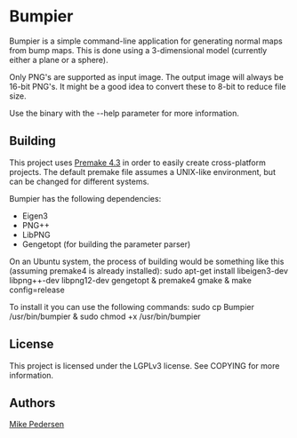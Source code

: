 Bumpier
=======
Bumpier is a simple command-line application for generating normal maps from bump maps. This is done using a 3-dimensional model (currently either a plane or a sphere).

Only PNG's are supported as input image. The output image will always be 16-bit PNG's. It might be a good idea to convert these to 8-bit to reduce file size.

Use the binary with the --help parameter for more information.

Building
--------
This project uses [Premake 4.3](http://industriousone.com/premake) in order to easily create cross-platform projects. The default premake file assumes a UNIX-like environment, but can be changed for different systems.

Bumpier has the following dependencies:
* Eigen3
* PNG++
* LibPNG
* Gengetopt (for building the parameter parser)

On an Ubuntu system, the process of building would be something like this (assuming premake4 is already installed):
	sudo apt-get install libeigen3-dev libpng++-dev libpng12-dev gengetopt &
	premake4 gmake &
	make config=release

To install it you can use the following commands:
	sudo cp Bumpier /usr/bin/bumpier &
	sudo chmod +x /usr/bin/bumpier

License
-------
This project is licensed under the LGPLv3 license. See COPYING for more information.

Authors
-------
[Mike Pedersen](https://github.com/Noctune)

